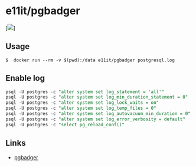 # e11it/pgbadger

[![](https://images.microbadger.com/badges/image/e11it/pgbadger.svg)]

## Usage

```
$  docker run --rm -v $(pwd):/data e11it/pgbadger postgresql.log
```

## Enable log

```sql
psql -U postgres -c "alter system set log_statement = 'all'"
psql -U postgres -c "alter system set log_min_duration_statement = 0"
psql -U postgres -c "alter system set log_lock_waits = on"
psql -U postgres -c "alter system set log_temp_files = 0"
psql -U postgres -c "alter system set log_autovacuum_min_duration = 0"
psql -U postgres -c "alter system set log_error_verbosity = default"
psql -U postgres -c "select pg_reload_conf()"
```

## Links

- [pgbadger](https://github.com/dalibo/pgbadger)
